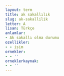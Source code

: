 ```yaml
---
layout: term
title: ak sakallılık
slug: ak-sakallilik
letter: A
lisan: Türkçe
anlamlar:
- Ak sakallı olma durumu
ozellikler:
- - isim
ornekler:
- - ''
orneklerkaynak:
- - ''
---
```

